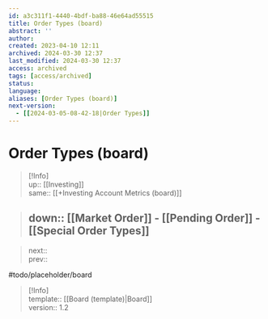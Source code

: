 ```yaml
---
id: a3c311f1-4440-4bdf-ba88-46e64ad55515
title: Order Types (board)
abstract: ''
author: 
created: 2023-04-10 12:11
archived: 2024-03-30 12:37
last_modified: 2024-03-30 12:37
access: archived
tags: [access/archived]
status: 
language: 
aliases: [Order Types (board)]
next-version:
  - [[2024-03-05-08-42-18|Order Types]]
---
```


# Order Types (board)

> [!Info]  
> up:: [[Investing]]  
> same:: [[+Investing Account Metrics (board)]]  
>

> down:: [[Market Order]] - [[Pending Order]] - [[Special Order Types]]
> ---  

>
> next::  
> prev::

#todo/placeholder/board

> [!Info]  
> template:: [[Board (template)|Board]]  
> version:: 1.2
